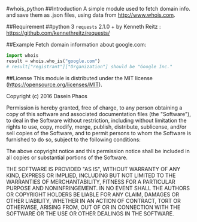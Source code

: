 #whois_python
##Introduction
A simple module used to fetch domain info. and save them as 
.json files, using data from http://www.whois.com. 

##Requirement
##python 3
`requests` 2.1.0 + by Kenneth Reitz : https://github.com/kennethreitz/requests/

##Example
Fetch domain information about google.com:
```python
import whois
result = whois.who_is("google.com")
# result["registrant"]["Organization"] should be "Google Inc."
```

##License
This module is distributed under the MIT license (https://opensource.org/licenses/MIT).

Copyright (c) 2016 Dasein Phaos

Permission is hereby granted, free of charge, to any person obtaining a copy of this software and associated documentation files (the "Software"), to deal in the Software without restriction, including without limitation the rights to use, copy, modify, merge, publish, distribute, sublicense, and/or sell copies of the Software, and to permit persons to whom the Software is furnished to do so, subject to the following conditions:

The above copyright notice and this permission notice shall be included in all copies or substantial portions of the Software.

THE SOFTWARE IS PROVIDED "AS IS", WITHOUT WARRANTY OF ANY KIND, EXPRESS OR IMPLIED, INCLUDING BUT NOT LIMITED TO THE WARRANTIES OF MERCHANTABILITY, FITNESS FOR A PARTICULAR PURPOSE AND NONINFRINGEMENT. IN NO EVENT SHALL THE AUTHORS OR COPYRIGHT HOLDERS BE LIABLE FOR ANY CLAIM, DAMAGES OR OTHER LIABILITY, WHETHER IN AN ACTION OF CONTRACT, TORT OR OTHERWISE, ARISING FROM, OUT OF OR IN CONNECTION WITH THE SOFTWARE OR THE USE OR OTHER DEALINGS IN THE SOFTWARE.